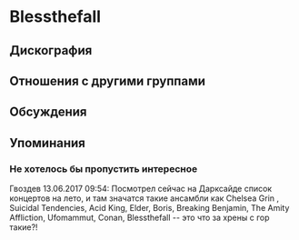 # Blessthefall



## Дискография


## Отношения с другими группами


## Обсуждения


## Упоминания

### Не хотелось бы пропустить интересное

Гвоздев 13.06.2017 09:54:
Посмотрел сейчас на Дарксайде список концертов на лето, и там значатся такие ансамбли как Chelsea Grin , Suicidal Tendencies, Acid King, Elder, Boris, Breaking Benjamin, The Amity Affliction, Ufomammut, Conan, Blessthefall -- это что за хрены с гор такие?!

